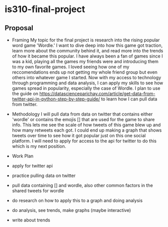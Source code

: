 ﻿# is310-final-project
## Proposal


* Framing
My topic for the final project is research into the rising popular word game 'Wordle.' I want to dive deep into how this game got traction, learn more about the community behind it, and read more into the trends of how it became this popular. I have always been a fan of games since I was a kid, playing all the games my friends were and introducing them to my own favorite games. I loved seeing how one of my reccomendations ends up not getting my whole friend group but even others into whatever game I started. Now with my access to technology through programming and data analysis, I can apply my skills to see how games spread in popularity, especially the case of Wordle. I plan to use the guide on
https://datascienceparichay.com/article/get-data-from-twitter-api-in-python-step-by-step-guide/
to learn how I can pull data from twitter.
* Methodology 
I will pull data from data on twitter that contains either 'wordle' or contains the emojis [] that are used for the game to share info. This lets me see the scale of how tweets of this game blew up and how many retweets each got. I could end up making a graph that shows tweets over time to see how it got popular just on this one social platform. I will need to apply for access to the api for twitter to do this which is my next position. 
* Work Plan

* apply for twitter api
* practice pulling data on twitter
* pull data containing [] and wordle, also other common factors in the shared tweets for wordle
* do research on how to apply this to a graph and doing analysis
* do analysis, see trends, make graphs (maybe interactive)
* write about trends
